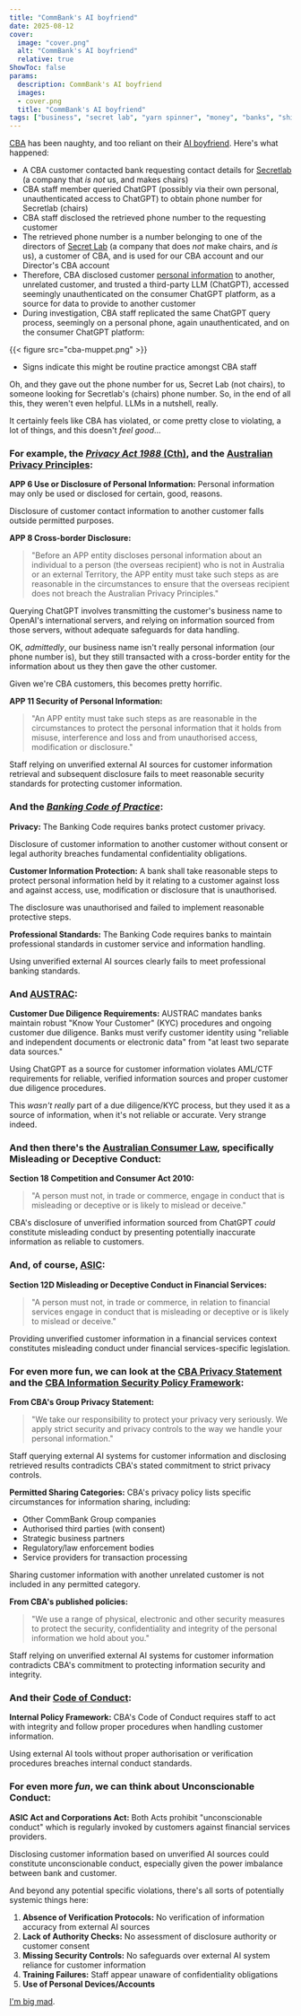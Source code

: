 ```yaml
---
title: "CommBank's AI boyfriend"
date: 2025-08-12
cover:
  image: "cover.png"
  alt: "CommBank's AI boyfriend"
  relative: true
ShowToc: false
params:
  description: CommBank's AI boyfriend 
  images:
  - cover.png
  title: "CommBank's AI boyfriend"
tags: ["business", "secret lab", "yarn spinner", "money", "banks", "shit companies", "crooks", "commbank", "angry", "rant", "liars"]
---
```


[CBA](https://commbank.com.au) has been naughty, and too reliant on their [AI boyfriend](https://www.abc.net.au/news/2025-07-29/commonwealth-bank-says-ai-behind-dozens-of-job-cuts/105586312). Here's what happened:

- A CBA customer contacted bank requesting contact details for [Secretlab](https://secretlab.sg) (a company that _is not_ us, and makes chairs)
- CBA staff member queried ChatGPT (possibly via their own personal, unauthenticated access to ChatGPT) to obtain phone number for Secretlab (chairs)
- CBA staff disclosed the retrieved phone number to the requesting customer
- The retrieved phone number is a number belonging to one of the directors of [Secret Lab](https://secretlab.games) (a company that does _not_ make chairs, and _is_ us), a customer of CBA, and is used for our CBA account and our Director's CBA account
- Therefore, CBA disclosed customer [personal information](https://www.commbank.com.au/support/privacy.html) to another, unrelated customer, and trusted a third-party LLM (ChatGPT), accessed seemingly unauthenticated on the consumer ChatGPT platform, as a source for data to provide to another customer
- During investigation, CBA staff replicated the same ChatGPT query process, seemingly on a personal phone, again unauthenticated, and on the consumer ChatGPT platform:

{{< figure src="cba-muppet.png" >}}

- Signs indicate this might be routine practice amongst CBA staff

Oh, and they gave out the phone number for us, Secret Lab (not chairs), to someone looking for Secretlab's (chairs) phone number. So, in the end of all this, they weren't even helpful. LLMs in a nutshell, really.

It certainly feels like CBA has violated, or come pretty close to violating, a lot of things, and this doesn't _feel good_...

### For example, the [_Privacy Act 1988_ (Cth)](https://www.oaic.gov.au/privacy/privacy-legislation/the-privacy-act), and the [Australian Privacy Principles](https://www.oaic.gov.au/privacy/australian-privacy-principles):

**APP 6 Use or Disclosure of Personal Information:**
Personal information may only be used or disclosed for certain, good, reasons.

Disclosure of customer contact information to another customer falls outside permitted purposes.

**APP 8 Cross-border Disclosure:**
> "Before an APP entity discloses personal information about an individual to a person (the overseas recipient) who is not in Australia or an external Territory, the APP entity must take such steps as are reasonable in the circumstances to ensure that the overseas recipient does not breach the Australian Privacy Principles."

Querying ChatGPT involves transmitting the customer's business name to OpenAI's international servers, and relying on information sourced from those servers, without adequate safeguards for data handling. 

OK, _admittedly_, our business name isn't really personal information (our phone number is), but they still transacted with a cross-border entity for the information about us they then gave the other customer. 

Given we're CBA customers, this becomes pretty horrific.

**APP 11 Security of Personal Information:**
> "An APP entity must take such steps as are reasonable in the circumstances to protect the personal information that it holds from misuse, interference and loss and from unauthorised access, modification or disclosure."

Staff relying on unverified external AI sources for customer information retrieval and subsequent disclosure fails to meet reasonable security standards for protecting customer information.

### And the [_Banking Code of Practice_](https://www.commbank.com.au/about-us/opportunity-initiatives/policies-and-practices/banking-code-of-practice.html):

**Privacy:**
The Banking Code requires banks protect customer privacy.

Disclosure of customer information to another customer without consent or legal authority breaches fundamental confidentiality obligations.

**Customer Information Protection:**
A bank shall take reasonable steps to protect personal information held by it relating to a customer against loss and against access, use, modification or disclosure that is unauthorised.

The disclosure was unauthorised and failed to implement reasonable protective steps.

**Professional Standards:**
The Banking Code requires banks to maintain professional standards in customer service and information handling.

Using unverified external AI sources clearly fails to meet professional banking standards.

### And [AUSTRAC](https://www.austrac.gov.au/business/legislation/amlctf-act):

**Customer Due Diligence Requirements:**
AUSTRAC mandates banks maintain robust "Know Your Customer" (KYC) procedures and ongoing customer due diligence. Banks must verify customer identity using "reliable and independent documents or electronic data" from "at least two separate data sources."

Using ChatGPT as a source for customer information violates AML/CTF requirements for reliable, verified information sources and proper customer due diligence procedures. 

This _wasn't really_ part of a due diligence/KYC process, but they used it as a source of information, when it's not reliable or accurate. Very strange indeed.

### And then there's the [Australian Consumer Law](https://consumer.gov.au), specifically Misleading or Deceptive Conduct:

**Section 18 Competition and Consumer Act 2010:**
> "A person must not, in trade or commerce, engage in conduct that is misleading or deceptive or is likely to mislead or deceive."

CBA's disclosure of unverified information sourced from ChatGPT _could_ constitute misleading conduct by presenting potentially inaccurate information as reliable to customers.

### And, of course, [ASIC](https://www.legislation.gov.au/C2004A00819/latest/text): 

**Section 12D Misleading or Deceptive Conduct in Financial Services:**
> "A person must not, in trade or commerce, in relation to financial services engage in conduct that is misleading or deceptive or is likely to mislead or deceive."

Providing unverified customer information in a financial services context constitutes misleading conduct under financial services-specific legislation.

### For even more fun, we can look at the [CBA Privacy Statement](https://www.commbank.com.au/support/privacy.html) and the [CBA Information Security Policy Framework](https://www.commbank.com.au/content/dam/commbank-assets/about-us/2024-07/information-security-statement-july-2024.pdf):

**From CBA's Group Privacy Statement:**
> "We take our responsibility to protect your privacy very seriously. We apply strict security and privacy controls to the way we handle your personal information."

Staff querying external AI systems for customer information and disclosing retrieved results contradicts CBA's stated commitment to strict privacy controls.

**Permitted Sharing Categories:**
CBA's privacy policy lists specific circumstances for information sharing, including:
- Other CommBank Group companies
- Authorised third parties (with consent)
- Strategic business partners
- Regulatory/law enforcement bodies
- Service providers for transaction processing

Sharing customer information with another unrelated customer is not included in any permitted category.

**From CBA's published policies:**
> "We use a range of physical, electronic and other security measures to protect the security, confidentiality and integrity of the personal information we hold about you."

Staff relying on unverified external AI systems for customer information contradicts CBA's commitment to protecting information security and integrity.

### And their [Code of Conduct](https://www.commbank.com.au/content/dam/commbank-assets/about-us/docs/cba-code-of-conduct.pdf):

**Internal Policy Framework:**
CBA's Code of Conduct requires staff to act with integrity and follow proper procedures when handling customer information.

Using external AI tools without proper authorisation or verification procedures breaches internal conduct standards.

### For even more _fun_, we can think about Unconscionable Conduct:

**ASIC Act and Corporations Act:**
Both Acts prohibit "unconscionable conduct" which is regularly invoked by customers against financial services providers.

Disclosing customer information based on unverified AI sources could constitute unconscionable conduct, especially given the power imbalance between bank and customer.

And beyond any potential specific violations, there's all sorts of potentially systemic things here:

1. **Absence of Verification Protocols:** No verification of information accuracy from external AI sources
2. **Lack of Authority Checks:** No assessment of disclosure authority or customer consent
3. **Missing Security Controls:** No safeguards over external AI system reliance for customer information
4. **Training Failures:** Staff appear unaware of confidentiality obligations
5. **Use of Personal Devices/Accounts**

[I'm big mad](https://www.linkedin.com/posts/parisba_privacy-australia-useless-activity-7360481919626612736-h_DP/).